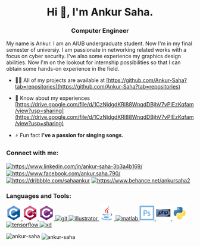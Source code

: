 <h1 align="center">Hi 👋, I'm Ankur Saha.</h1>
<h3 align="center">Computer Engineer</h3>
My name is Ankur. I am an AIUB undergraduate student. Now I'm in my final semester of universiy. I am passionate in networking related works with a focus on cyber security.  I've also some experience my graphics design abilities. Now I'm on the lookout for internship possibilities so that I can obtain some hands-on experience in the field.



- 👨‍💻 All of my projects are available at [https://github.com/Ankur-Saha?tab=repositories](https://github.com/Ankur-Saha?tab=repositories)

- 📄 Know about my experiences [https://drive.google.com/file/d/1CzNjdgdKRl88WnqdDBjhV7vPIEzKqfam/view?usp=sharing](https://drive.google.com/file/d/1CzNjdgdKRl88WnqdDBjhV7vPIEzKqfam/view?usp=sharing)

- ⚡ Fun fact **I've a passion for singing songs.**

<h3 align="left">Connect with me:</h3>
<p align="left">
<a href="https://linkedin.com/in/https://www.linkedin.com/in/ankur-saha-3b3a4b169/" target="blank"><img align="center" src="https://raw.githubusercontent.com/rahuldkjain/github-profile-readme-generator/master/src/images/icons/Social/linked-in-alt.svg" alt="https://www.linkedin.com/in/ankur-saha-3b3a4b169/" height="30" width="40" /></a>
<a href="https://fb.com/https://www.facebook.com/ankur.saha.790/" target="blank"><img align="center" src="https://raw.githubusercontent.com/rahuldkjain/github-profile-readme-generator/master/src/images/icons/Social/facebook.svg" alt="https://www.facebook.com/ankur.saha.790/" height="30" width="40" /></a>
<a href="https://dribbble.com/https://dribbble.com/sahaankur" target="blank"><img align="center" src="https://raw.githubusercontent.com/rahuldkjain/github-profile-readme-generator/master/src/images/icons/Social/dribbble.svg" alt="https://dribbble.com/sahaankur" height="30" width="40" /></a>
<a href="https://www.behance.net/https://www.behance.net/ankursaha2" target="blank"><img align="center" src="https://raw.githubusercontent.com/rahuldkjain/github-profile-readme-generator/master/src/images/icons/Social/behance.svg" alt="https://www.behance.net/ankursaha2" height="30" width="40" /></a>
</p>

<h3 align="left">Languages and Tools:</h3>
<p align="left"> <a href="https://www.cprogramming.com/" target="_blank" rel="noreferrer"> <img src="https://raw.githubusercontent.com/devicons/devicon/master/icons/c/c-original.svg" alt="c" width="40" height="40"/> </a> <a href="https://www.w3schools.com/cpp/" target="_blank" rel="noreferrer"> <img src="https://raw.githubusercontent.com/devicons/devicon/master/icons/cplusplus/cplusplus-original.svg" alt="cplusplus" width="40" height="40"/> </a> <a href="https://www.w3schools.com/cs/" target="_blank" rel="noreferrer"> <img src="https://raw.githubusercontent.com/devicons/devicon/master/icons/csharp/csharp-original.svg" alt="csharp" width="40" height="40"/> </a> <a href="https://git-scm.com/" target="_blank" rel="noreferrer"> <img src="https://www.vectorlogo.zone/logos/git-scm/git-scm-icon.svg" alt="git" width="40" height="40"/> </a> <a href="https://www.adobe.com/in/products/illustrator.html" target="_blank" rel="noreferrer"> <img src="https://www.vectorlogo.zone/logos/adobe_illustrator/adobe_illustrator-icon.svg" alt="illustrator" width="40" height="40"/> </a> <a href="https://www.java.com" target="_blank" rel="noreferrer"> <img src="https://raw.githubusercontent.com/devicons/devicon/master/icons/java/java-original.svg" alt="java" width="40" height="40"/> </a> <a href="https://www.mathworks.com/" target="_blank" rel="noreferrer"> <img src="https://upload.wikimedia.org/wikipedia/commons/2/21/Matlab_Logo.png" alt="matlab" width="40" height="40"/> </a> <a href="https://www.photoshop.com/en" target="_blank" rel="noreferrer"> <img src="https://raw.githubusercontent.com/devicons/devicon/master/icons/photoshop/photoshop-line.svg" alt="photoshop" width="40" height="40"/> </a> <a href="https://www.php.net" target="_blank" rel="noreferrer"> <img src="https://raw.githubusercontent.com/devicons/devicon/master/icons/php/php-original.svg" alt="php" width="40" height="40"/> </a> <a href="https://www.python.org" target="_blank" rel="noreferrer"> <img src="https://raw.githubusercontent.com/devicons/devicon/master/icons/python/python-original.svg" alt="python" width="40" height="40"/> </a> <a href="https://www.tensorflow.org" target="_blank" rel="noreferrer"> <img src="https://www.vectorlogo.zone/logos/tensorflow/tensorflow-icon.svg" alt="tensorflow" width="40" height="40"/> </a> <a href="https://www.adobe.com/products/xd.html" target="_blank" rel="noreferrer"> <img src="https://cdn.worldvectorlogo.com/logos/adobe-xd.svg" alt="xd" width="40" height="40"/> </a> </p>

<p><img align="left" src="https://github-readme-stats.vercel.app/api/top-langs?username=ankur-saha&show_icons=true&locale=en&layout=compact" alt="ankur-saha" /></p>

<p>&nbsp;<img align="center" src="https://github-readme-stats.vercel.app/api?username=ankur-saha&show_icons=true&locale=en" alt="ankur-saha" /></p>
